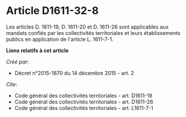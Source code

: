 # Article D1611-32-8

Les articles D. 1611-19, D. 1611-20 et D. 1611-26 sont applicables aux mandats confiés par les collectivités territoriales et
leurs établissements publics en application de l'article L. 1611-7-1.

**Liens relatifs à cet article**

_Créé par_:

  - Décret n°2015-1670 du 14 décembre 2015 - art. 2

_Cite_:

  - Code général des collectivités territoriales - art. D1611-19
  - Code général des collectivités territoriales - art. D1611-26
  - Code général des collectivités territoriales - art. L1611-7-1
